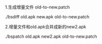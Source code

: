 1.生成增量文件 old-to-new.patch
</p>
./bsdiff old.apk new.apk old-to-new.patch

</p>
<p>2.增量文件和old.apk合并成新的new2.apk
</p>
./bspatch old.apk new2.apk old-to-new.patch

